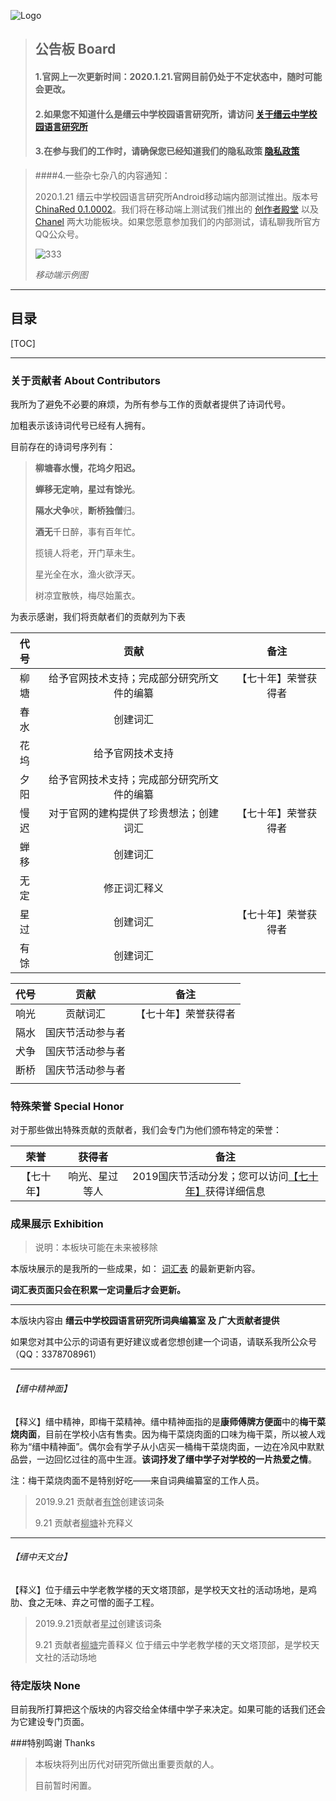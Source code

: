 
![Logo](https://jzlanguageresearchinstitute.github.io/JZLanguageReIn/Base/pic/logo.png)

> ## **公告板 Board**
>
> #### 1.官网上一次更新时间：2020.1.21.官网目前仍处于不定状态中，随时可能会更改。
>
> #### 2.如果您不知道什么是缙云中学校园语言研究所，请访问 [关于缙云中学校园语言研究所](https://jzlanguageresearchinstitute.github.io/JZLanguageReIn/BasicInformation.html)
>
> #### 3.在参与我们的工作时，请确保您已经知道我们的隐私政策 [隐私政策](https://jzlanguageresearchinstitute.github.io/JZLanguageReIn/Policy/Privacy.html)

> ####4.一些杂七杂八的内容通知：
>
> 2020.1.21 缙云中学校园语言研究所Android移动端内部测试推出。版本号[ChinaRed 0.1.0002]()。我们将在移动端上测试我们推出的 [创作者殿堂]() 以及 [Chanel](l) 两大功能板块。如果您愿意参加我们的内部测试，请私聊我所官方QQ公众号。
>
> ![333](https://jzlanguageresearchinstitute.github.io/JZLanguageReIn/Base/pic/anzhuo.jpg)
>
> *移动端示例图*

******

## 目录

[TOC]

***

### 关于贡献者 About Contributors

我所为了避免不必要的麻烦，为所有参与工作的贡献者提供了诗词代号。

加粗表示该诗词代号已经有人拥有。

目前存在的诗词号序列有：

> **柳塘春水慢，花坞夕阳迟。**
>
> **蝉移无定响，星过有馀光**。
>
> **隔水犬争**吠，**断桥独僧**归。
>
> **酒无**千日醉，事有百年忙。
>
> 揽镜人将老，开门草未生。
>
> 星光全在水，渔火欲浮天。
>
> 树凉宜散帙，梅尽始薰衣。

为表示感谢，我们将贡献者们的贡献列为下表

| 代号 |                    贡献                    |         备注         |
| :--: | :----------------------------------------: | :------------------: |
| 柳塘 | 给予官网技术支持；完成部分研究所文件的编纂 | 【七十年】荣誉获得者 |
| 春水 |                  创建词汇                  |                      |
| 花坞 |              给予官网技术支持              |                      |
| 夕阳 | 给予官网技术支持；完成部分研究所文件的编纂 |                      |
| 慢迟 |   对于官网的建构提供了珍贵想法；创建词汇   | 【七十年】荣誉获得者 |
| 蝉移 |                  创建词汇                  |                      |
| 无定 |                修正词汇释义                |                      |
| 星过 |                  创建词汇                  | 【七十年】荣誉获得者 |
| 有馀 |                  创建词汇                  |                      |

| 代号 |       贡献       |         备注         |
| :--: | :--------------: | :------------------: |
| 响光 |     贡献词汇     | 【七十年】荣誉获得者 |
| 隔水 | 国庆节活动参与者 |                      |
| 犬争 | 国庆节活动参与者 |                      |
| 断桥 | 国庆节活动参与者 |                      |
|      |                  |                      |

### 特殊荣誉 Special Honor

对于那些做出特殊贡献的贡献者，我们会专门为他们颁布特定的荣誉：

|    荣誉    |     获得者     |                             备注                             |
| :--------: | :------------: | :----------------------------------------------------------: |
| 【七十年】 | 响光、星过等人 | 2019国庆节活动分发；您可以访问[【七十年】](https://jzlanguageresearchinstitute.github.io/JZLanguageReIn/Base/branches/honour/七十年.html)获得详细信息 |

### 成果展示 Exhibition

> 说明：本板块可能在未来被移除

本版块展示的是我所的一些成果，如： [词汇表](https://jzlanguageresearchinstitute.github.io/JZLanguageReIn/Vocabulary.html) 的最新更新内容。

**词汇表页面只会在积累一定词量后才会更新。**

******

本版块内容由 **缙云中学校园语言研究所词典编纂室 及 广大贡献者提供**

如果您对其中公示的词语有更好建议或者您想创建一个词语，请联系我所公众号（QQ：3378708961）

******

###### 【缙中精神面】

【释义】缙中精神，即梅干菜精神。缙中精神面指的是**康师傅牌方便面**中的**梅干菜烧肉面**，目前在学校小店有售卖。因为梅干菜烧肉面的口味为梅干菜，所以被人戏称为“缙中精神面”。偶尔会有学子从小店买一桶梅干菜烧肉面，一边在冷风中默默品尝，一边回忆过往的高中生涯。**该词抒发了缙中学子对学校的一片热爱之情**。

注：梅干菜烧肉面不是特别好吃——来自词典编纂室的工作人员。

> 2019.9.21 贡献者<u>有馀</u>创建该词条
>
> 9.21 贡献者<u>柳塘</u>补充释义

------

###### 【缙中天文台】

【释义】位于缙云中学老教学楼的天文塔顶部，是学校天文社的活动场地，是鸡肋、食之无味、弃之可憎的面子工程。

> 2019.9.21贡献者<u>星过</u>创建该词条
>
> 9.21 贡献者<u>柳塘</u>完善释义 位于缙云中学老教学楼的天文塔顶部，是学校天文社的活动场地

### 待定版块 None

目前我所打算把这个版块的内容交给全体缙中学子来决定。如果可能的话我们还会为它建设专门页面。

###特别鸣谢 Thanks

> 本板块将列出历代对研究所做出重要贡献的人。
>
> 目前暂时闲置。

